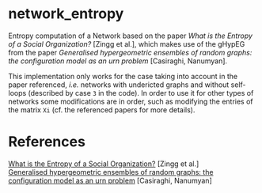 # network_entropy
Entropy computation of a Network based on the paper *What is the Entropy of a Social Organization?* \[Zingg et al.\], which makes use of the gHypEG from the paper *Generalised hypergeometric ensembles of random graphs: the configuration model as an urn problem* \[Casiraghi, Nanumyan\].

This implementation only works for the case taking into account in the paper referenced, *i.e.* networks with undericted graphs and without self-loops (described by case `3` in the code). In order to  use it for other types of networks some modifications are in order, such as modifying the entries of the matrix `Xi` (cf. the referenced papers for more details).  

# References
[What is the Entropy of a Social Organization?](https://arxiv.org/abs/1905.09772) \[Zingg et al.\]  
[Generalised hypergeometric ensembles of random graphs: the configuration model as an urn problem](https://arxiv.org/abs/1810.06495) \[Casiraghi, Nanumyan\]  
